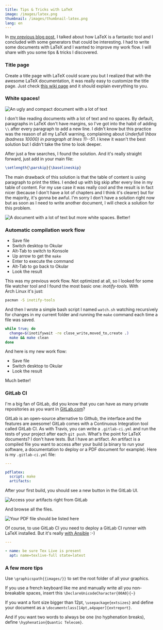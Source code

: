 ```yaml
---
title: Tips & Tricks with LaTeX
image: /images/latex.png
thumbnail: /images/thumbnail-latex.png
lang: en
---
```


In [my previous blog post](/posts/2015-12-06-write-well-formed-documents-with-latex.html), I talked about how LaTeX is a fantastic tool and I concluded with some generators that could be interesting. I had to write some documents with LaTeX and I wanted to improve my work flow. I will share with you some tips & tricks I discovered.

<!--more-->

### Title page

Create a title page with LaTeX could scare you but I realized that with the awesome LaTeX documentation, it was really easy to customize the title page. Just check [this wiki page](https://en.wikibooks.org/wiki/LaTeX/Title_Creation) and it should explain everything to you.

### White spaces!

![An ugly and compact document with a lot of text](/images/latex-compact.jpg)

I don't like reading documents with a lot of text and no spaces. By default, paragraphs in LaTeX don't have margins, so I've got into the habit of adding `\\` after every paragraph to add a new line. I didn't know but this practice was the reason of all my LaTeX warning, complaining about *Underfull \\hbox (badness 10000) in paragraph at lines 11--51*. I knew it wasn't the best solution but I didn't take the time to look deeper.

After just a few searches, I found the solution. And it's really straight forward, just add in your main file:
```tex
\setlength{\parskip}{\baselineskip}
```

The main drawback of this solution is that the table of content is using paragraph to print the titles. I ended up with big skip after every line in my table of content. For my use case it was really cool and the result is in fact nicer (because I don't have a lot of chapters and I think it's clearer) but for the majority, it's gonna be awful. I'm sorry I don't have a solution right now but as soon as I need to write another document, I will check a solution for this problem.

![A document with a lot of text but more white spaces. Better!](/images/latex-blank.jpg)

### Automatic compilation work flow

* Save file
* Switch desktop to Okular
* Alt-Tab to switch to Konsole
* Up arrow to get the `make`
* Enter to execute the command
* Alt-Tab to go back to Okular
* Look the result

This was my previous work flow. Not optimized at all, so I looked for some file watcher tool and I found the most basic one: *inotify-tools*. With Arch Linux it's just:
```bash
pacman -S inotify-tools
```

And then I wrote a simple bash script I named `watch.sh` watching recursively for changes in my current folder and running the `make` command each time a file was saved.
```bash
while true; do
  change=$(inotifywait -re close_write,moved_to,create .)
  make && make clean
done
```

And here is my new work flow:

* Save file
* Switch desktop to Okular
* Look the result

Much better!

### GitLab CI

I'm a big fan of GitLab, did you know that you can have as many private repositories as you want in [GitLab.com](https://gitlab.com/users/sign_in)?

GitLab is an open-source alternative to Github, the interface and the features are awesome! GitLab comes with a Continuous Integration tool called GitLab CI. As with Travis, you can write a `.gitlab-ci.yml` and run the tests of your project after each `git push`. What's the point for LaTeX documents? I don't have tests. But I have an artifact. An artifact is a compiled file you want to access after your build (a binary to run your software, a documentation to deploy or a PDF document for example). Here is my `.gitlab-ci.yml` file:
```yml
---

pdflatex:
  script: make
  artifacts:
```

After your first build, you should see a new button in the GitLab UI.

![Access your artifacts right from GitLab](/images/artifacts_button.png)

And browse all the files.

![Your PDF file should be listed here](/images/artifacts_browser.png)

Of course, to use GitLab CI you need to deploy a GitLab CI runner with LaTeX installed. But it's really [with Ansible](/posts/2016-01-24-automate-deployment-with-ansible.html) :-)
```yml
---

- name: be sure Tex Live is present
  apt: name=texlive-full state=latest
```

### A few more tips

Use `\graphicspath{{images/}}` to set the root folder of all your graphics.

If you use a french keyboard like me and manually write all you non-breakable spaces, insert this `\DeclareUnicodeCharacter{00A0}{~}`

If you want a font size bigger than 12pt, `\usepackage{extsizes}` and define your document as a `\documentclass[14pt,a4paper]{extreport}`.

And if you want two words to always be one (no hyphenation breaks), define `\hyphenation{Quantic Telecom}`.
